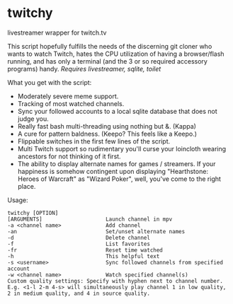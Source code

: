 # twitchy
livestreamer wrapper for twitch.tv

This script hopefully fulfills the needs of the discerning git cloner who wants to watch Twitch, hates the CPU utilization of having a browser/flash running, and 
has only a terminal (and the 3 or so required accessory programs) handy.
*Requires livestreamer, sqlite, toilet*

What you get with the script:
* Moderately severe meme support.
* Tracking of most watched channels.
* Sync your followed accounts to a local sqlite database that does not judge you.
* Really fast bash multi-threading using nothing but &. (Kappa)
* A cure for pattern baldness. (Keepo? This feels like a Keepo.)
* Flippable switches in the first few lines of the script.
* Multi Twitch support so rudimentary you'll curse your loincloth wearing ancestors for not thinking of it first.
* The ability to display alternate names for games / streamers. If your happiness is somehow contingent upon displaying "Hearthstone: Heroes of Warcraft" as "Wizard Poker", well, you've come to the right place.

Usage: 

    twitchy [OPTION]
    [ARGUMENTS]                    Launch channel in mpv
    -a <channel name>              Add channel
    -an                            Set/unset alternate names
    -d                             Delete channel
    -f                             List favorites
    -fr                            Reset time watched
    -h                             This helpful text
    -s <username>                  Sync followed channels from specified account
    -w <channel name>              Watch specified channel(s)
    Custom quality settings: Specify with hyphen next to channel number.
    E.g. <1-l 2-m 4-s> will simultaneously play channel 1 in low quality, 2 in medium quality, and 4 in source quality.
